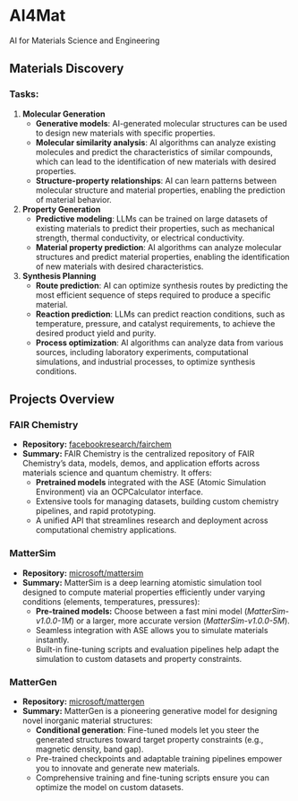 # AI4Mat
AI for Materials Science and Engineering

## Materials Discovery

### Tasks:
1. **Molecular Generation**
	* **Generative models**: AI-generated molecular structures can be used to design new materials with specific properties.
	* **Molecular similarity analysis**: AI algorithms can analyze existing molecules and predict the characteristics of similar compounds, which can lead to the identification of new materials with desired properties.
	* **Structure-property relationships**: AI can learn patterns between molecular structure and material properties, enabling the prediction of material behavior.
2. **Property Generation**
	* **Predictive modeling**: LLMs can be trained on large datasets of existing materials to predict their properties, such as mechanical strength, thermal conductivity, or electrical conductivity.
	* **Material property prediction**: AI algorithms can analyze molecular structures and predict material properties, enabling the identification of new materials with desired characteristics.
3. **Synthesis Planning**
	* **Route prediction**: AI can optimize synthesis routes by predicting the most efficient sequence of steps required to produce a specific material.
	* **Reaction prediction**: LLMs can predict reaction conditions, such as temperature, pressure, and catalyst requirements, to achieve the desired product yield and purity.
	* **Process optimization**: AI algorithms can analyze data from various sources, including laboratory experiments, computational simulations, and industrial processes, to optimize synthesis conditions.

## Projects Overview

### FAIR Chemistry
- **Repository:** [facebookresearch/fairchem](https://github.com/facebookresearch/fairchem)
- **Summary:** FAIR Chemistry is the centralized repository of FAIR Chemistry’s data, models, demos, and application efforts across materials science and quantum chemistry. It offers:
  - **Pretrained models** integrated with the ASE (Atomic Simulation Environment) via an OCPCalculator interface.
  - Extensive tools for managing datasets, building custom chemistry pipelines, and rapid prototyping.
  - A unified API that streamlines research and deployment across computational chemistry applications.
### MatterSim
- **Repository:** [microsoft/mattersim](https://github.com/microsoft/mattersim)
- **Summary:** MatterSim is a deep learning atomistic simulation tool designed to compute material properties efficiently under varying conditions (elements, temperatures, pressures):
  - **Pre-trained models:** Choose between a fast mini model (*MatterSim-v1.0.0-1M*) or a larger, more accurate version (*MatterSim-v1.0.0-5M*).
  - Seamless integration with ASE allows you to simulate materials instantly.
  - Built-in fine-tuning scripts and evaluation pipelines help adapt the simulation to custom datasets and property constraints.

### MatterGen
- **Repository:** [microsoft/mattergen](https://github.com/microsoft/mattergen)
- **Summary:** MatterGen is a pioneering generative model for designing novel inorganic material structures:
  - **Conditional generation**: Fine-tuned models let you steer the generated structures toward target property constraints (e.g., magnetic density, band gap).
  - Pre-trained checkpoints and adaptable training pipelines empower you to innovate and generate new materials.
  - Comprehensive training and fine-tuning scripts ensure you can optimize the model on custom datasets.
